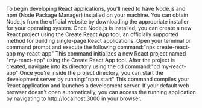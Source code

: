 To begin developing React applications, you'll need to have Node.js and npm (Node Package Manager) installed on your machine. You can obtain Node.js from the official website by downloading the appropriate installer for your operating system.
Once Node.js is installed, you can create a new React project using the Create React App tool, an officially supported method for building single-page React applications. Open your terminal or command prompt and execute the following command:"npx create-react-app my-react-app"
This command initializes a new React project named "my-react-app" using the Create React App tool. After the project is created, navigate into its directory using the cd command:"cd my-react-app"
Once you're inside the project directory, you can start the development server by running:"npm start"
This command compiles your React application and launches a development server. If your default web browser doesn't open automatically, you can access the running application by navigating to http://localhost:3000 in your browser.
